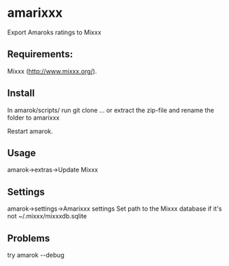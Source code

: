 amarixxx
========
Export Amaroks ratings to Mixxx


## Requirements:
Mixxx (http://www.mixxx.org/).


## Install
In amarok/scripts/ run git clone ... or
extract the zip-file and rename the folder to amarixxx

Restart amarok.


## Usage
amarok->extras->Update Mixxx


## Settings
amarok->settings->Amarixxx settings
Set path to the Mixxx database if it's not ~/.mixxx/mixxxdb.sqlite


## Problems
try amarok --debug




